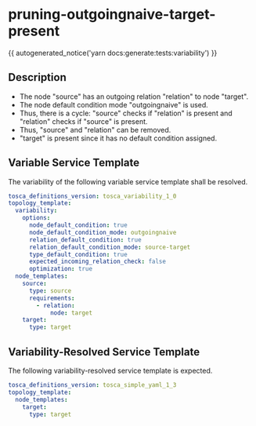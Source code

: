# pruning-outgoingnaive-target-present

{{ autogenerated_notice('yarn docs:generate:tests:variability') }}

## Description

- The node "source" has an outgoing relation "relation" to node "target". 
- The node default condition mode "outgoingnaive" is used. 
- Thus, there is a cycle: "source" checks if "relation" is present and "relation" checks if "source" is present. 
- Thus, "source" and "relation" can be removed. 
- "target" is present since it has no default condition assigned.


## Variable Service Template

The variability of the following variable service template shall be resolved.

```yaml linenums="1"
tosca_definitions_version: tosca_variability_1_0
topology_template:
  variability:
    options:
      node_default_condition: true
      node_default_condition_mode: outgoingnaive
      relation_default_condition: true
      relation_default_condition_mode: source-target
      type_default_condition: true
      expected_incoming_relation_check: false
      optimization: true
  node_templates:
    source:
      type: source
      requirements:
        - relation:
            node: target
    target:
      type: target
```



## Variability-Resolved Service Template

The following variability-resolved service template is expected.

```yaml linenums="1"
tosca_definitions_version: tosca_simple_yaml_1_3
topology_template:
  node_templates:
    target:
      type: target
```

